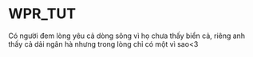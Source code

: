 # WPR_TUT
Có người đem lòng yêu cả dòng sông vì họ chưa thấy biển cả, riêng anh thấy cả dải ngân hà nhưng trong lòng chỉ có một vì sao&lt;3
